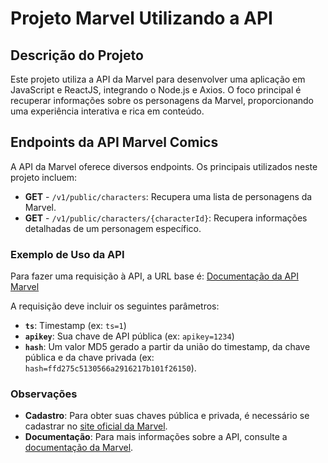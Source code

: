 # Projeto Marvel Utilizando a API

## Descrição do Projeto

Este projeto utiliza a API da Marvel para desenvolver uma aplicação em JavaScript e ReactJS, integrando o Node.js e Axios. O foco principal é recuperar informações sobre os personagens da Marvel, proporcionando uma experiência interativa e rica em conteúdo.

## Endpoints da API Marvel Comics

A API da Marvel oferece diversos endpoints. Os principais utilizados neste projeto incluem:

- **GET** - `/v1/public/characters`: Recupera uma lista de personagens da Marvel.
- **GET** - `/v1/public/characters/{characterId}`: Recupera informações detalhadas de um personagem específico.

### Exemplo de Uso da API

Para fazer uma requisição à API, a URL base é:
[Documentação da API Marvel](https://developer.marvel.com/docs)


A requisição deve incluir os seguintes parâmetros:

- **`ts`**: Timestamp (ex: `ts=1`)
- **`apikey`**: Sua chave de API pública (ex: `apikey=1234`)
- **`hash`**: Um valor MD5 gerado a partir da união do timestamp, da chave pública e da chave privada (ex: `hash=ffd275c5130566a2916217b101f26150`).

### Observações

- **Cadastro**: Para obter suas chaves pública e privada, é necessário se cadastrar no [site oficial da Marvel](https://www.marvel.com/signin).
- **Documentação**: Para mais informações sobre a API, consulte a [documentação da Marvel](https://developer.marvel.com/docs).


